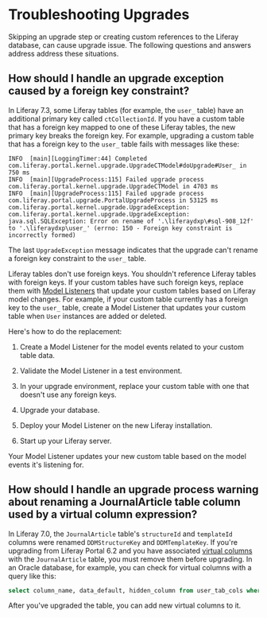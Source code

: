 # Troubleshooting Upgrades

Skipping an upgrade step or creating custom references to the Liferay database, can cause upgrade issue. The following questions and answers address address these situations.

## How should I handle an upgrade exception caused by a foreign key constraint? 

In Liferay 7.3, some Liferay tables (for example, the `user_` table) have an additional primary key called `ctCollectionId`. If you have a custom table that has a foreign key mapped to one of these Liferay tables, the new primary key breaks the foreign key. For example, upgrading a custom table that has a foreign key to the `user_` table fails with messages like these:

```
INFO  [main][LoggingTimer:44] Completed com.liferay.portal.kernel.upgrade.UpgradeCTModel#doUpgrade#User_ in 750 ms
INFO  [main][UpgradeProcess:115] Failed upgrade process com.liferay.portal.kernel.upgrade.UpgradeCTModel in 4703 ms
INFO  [main][UpgradeProcess:115] Failed upgrade process com.liferay.portal.upgrade.PortalUpgradeProcess in 53125 ms
com.liferay.portal.kernel.upgrade.UpgradeException: com.liferay.portal.kernel.upgrade.UpgradeException: java.sql.SQLException: Error on rename of '.\liferaydxp\#sql-908_12f' to '.\liferaydxp\user_' (errno: 150 - Foreign key constraint is incorrectly formed)
```

The last `UpgradeException` message indicates that the upgrade can't rename a foreign key constraint to the `user_` table.

Liferay tables don't use foreign keys. You shouldn't reference Liferay tables with foreign keys. If your custom tables have such foreign keys, replace them with [Model Listeners](https://help.liferay.com/hc/en-us/articles/360029122631-Model-Listeners) that update your custom tables based on Liferay model changes. For example, if your custom table currently has a foreign key to the `user_` table, create a Model Listener that updates your custom table when `User` instances are added or deleted.

Here's how to do the replacement:

1. Create a Model Listener for the model events related to your custom table data.

1. Validate the Model Listener in a test environment.

1. In your upgrade environment, replace your custom table with one that doesn't use any foreign keys.

1. Upgrade your database.

1. Deploy your Model Listener on the new Liferay installation.

1. Start up your Liferay server.

Your Model Listener updates your new custom table based on the model events it's listening for.

## How should I handle an upgrade process warning about renaming a JournalArticle table column used by a virtual column expression?

In Liferay 7.0, the `JournalArticle` table's `structureId` and `templateId` columns were renamed `DDMStructureKey` and `DDMTemplateKey`. If you're upgrading from Liferay Portal 6.2 and you have associated [virtual columns](https://en.wikipedia.org/wiki/Virtual_column) with the `JournalArticle` table, you must remove them before upgrading. In an Oracle database, for example, you can check for virtual columns with a query like this:

```sql
select column_name, data_default, hidden_column from user_tab_cols where table_name = 'JOURNALARTICLE';
```

After you've upgraded the table, you can add new virtual columns to it.